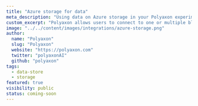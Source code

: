 ```yaml
---
title: "Azure storage for data"
meta_description: "Using data on Azure storage in your Polyaxon experiments and jobs."
custom_excerpt: "Polyaxon allows users to connect to one or multiple blobs on Azure storage to access data directly on you machine learning experiments."
image: "../../content/images/integrations/azure-storage.png"
author:
  name: "Polyaxon"
  slug: "Polyaxon"
  website: "https://polyaxon.com"
  twitter: "polyaxonAI"
  github: "polyaxon"
tags: 
  - data-store
  - storage
featured: true
visibility: public
status: coming-soon
---
```

